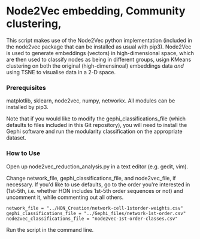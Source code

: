 # Node2Vec embedding, Community clustering, 
This script makes use of the Node2Vec python implementation (included in the node2vec package that can be installed as usual with pip3).
Node2Vec is used to generate embeddings (vectors) in high-dimensional space, which are then used to classify nodes as being in different groups, usign KMeans clustering on both the original (high-dimensinoal) embeddings data *and* using TSNE to visualise data in a 2-D space.

### Prerequisites

matplotlib, sklearn, node2vec, numpy, networkx. All modules can be installed by pip3.

Note that if you would like to modify the gephi_classifications_file (which defaults to files included in this Git repository), you will need to install the Gephi software and run the modularity classification on the appropriate dataset.

### How to Use

Open up node2vec_reduction_analysis.py in a text editor (e.g. gedit, vim). 

Change network_file, gephi_classifications_file, and node2vec_file, if necessary. If you'd like to use defaults, go to the order you're interested in (1st-5th, i.e. whether HON includes 1st-5th order sequences or not) and uncomment it, while commenting out all others.

```
network_file = "../HON_Creation/network-cell-1storder-weights.csv"
gephi_classifications_file = "../Gephi_files/network-1st-order.csv"
node2vec_classifications_file = "node2vec-1st-order-classes.csv"
```

Run the script in the command line.
